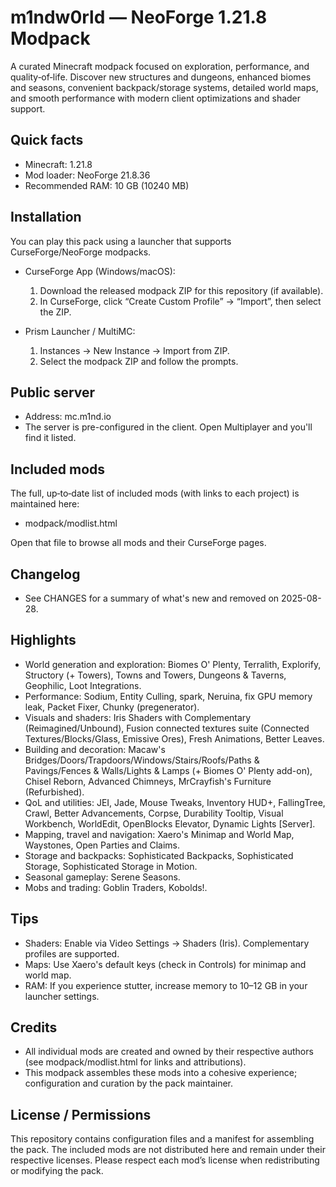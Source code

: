 # m1ndw0rld — NeoForge 1.21.8 Modpack
A curated Minecraft modpack focused on exploration, performance, and quality‑of‑life. Discover new structures and dungeons, enhanced biomes and seasons, convenient backpack/storage systems, detailed world maps, and smooth performance with modern client optimizations and shader support.

## Quick facts
- Minecraft: 1.21.8
- Mod loader: NeoForge 21.8.36
- Recommended RAM: 10 GB (10240 MB)

## Installation
You can play this pack using a launcher that supports CurseForge/NeoForge modpacks.

- CurseForge App (Windows/macOS):
  1) Download the released modpack ZIP for this repository (if available).
  2) In CurseForge, click “Create Custom Profile” → “Import”, then select the ZIP.

- Prism Launcher / MultiMC:
  1) Instances → New Instance → Import from ZIP.
  2) Select the modpack ZIP and follow the prompts.

## Public server
- Address: mc.m1nd.io
- The server is pre-configured in the client. Open Multiplayer and you'll find it listed.

## Included mods
The full, up‑to‑date list of included mods (with links to each project) is maintained here:
- modpack/modlist.html

Open that file to browse all mods and their CurseForge pages.

## Changelog
- See CHANGES for a summary of what's new and removed on 2025-08-28.

## Highlights
- World generation and exploration: Biomes O' Plenty, Terralith, Explorify, Structory (+ Towers), Towns and Towers, Dungeons & Taverns, Geophilic, Loot Integrations.
- Performance: Sodium, Entity Culling, spark, Neruina, fix GPU memory leak, Packet Fixer, Chunky (pregenerator).
- Visuals and shaders: Iris Shaders with Complementary (Reimagined/Unbound), Fusion connected textures suite (Connected Textures/Blocks/Glass, Emissive Ores), Fresh Animations, Better Leaves.
- Building and decoration: Macaw's Bridges/Doors/Trapdoors/Windows/Stairs/Roofs/Paths & Pavings/Fences & Walls/Lights & Lamps (+ Biomes O' Plenty add-on), Chisel Reborn, Advanced Chimneys, MrCrayfish's Furniture (Refurbished).
- QoL and utilities: JEI, Jade, Mouse Tweaks, Inventory HUD+, FallingTree, Crawl, Better Advancements, Corpse, Durability Tooltip, Visual Workbench, WorldEdit, OpenBlocks Elevator, Dynamic Lights [Server].
- Mapping, travel and navigation: Xaero's Minimap and World Map, Waystones, Open Parties and Claims.
- Storage and backpacks: Sophisticated Backpacks, Sophisticated Storage, Sophisticated Storage in Motion.
- Seasonal gameplay: Serene Seasons.
- Mobs and trading: Goblin Traders, Kobolds!.

## Tips
- Shaders: Enable via Video Settings → Shaders (Iris). Complementary profiles are supported.
- Maps: Use Xaero's default keys (check in Controls) for minimap and world map.
- RAM: If you experience stutter, increase memory to 10–12 GB in your launcher settings.

## Credits
- All individual mods are created and owned by their respective authors (see modpack/modlist.html for links and attributions).
- This modpack assembles these mods into a cohesive experience; configuration and curation by the pack maintainer.

## License / Permissions
This repository contains configuration files and a manifest for assembling the pack. The included mods are not distributed here and remain under their respective licenses. Please respect each mod’s license when redistributing or modifying the pack.
